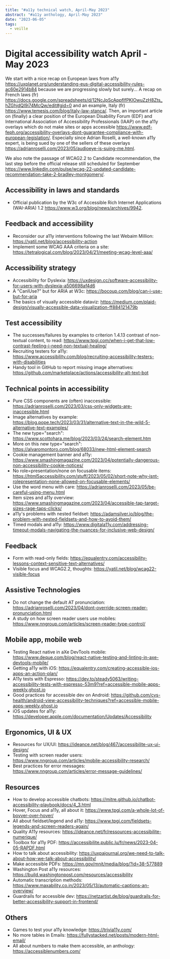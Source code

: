 ```yaml
---
title: "#a11y technical watch, April-May 2023"
abstract: "#a11y anthology, April-May 2023"
date: "2023-06-05"
tags:
  - veille
---
```

# Digital accessibility watch April - May 2023
We start with a nice recap on European laws from a11y https://uxplanet.org/understanding-eus-digital-accessibility-rules-ac60e2914b84 because we are progressing slowly but surely... A recap on French laws (fr) https://docs.google.com/spreadsheets/d/12NcJpScAppfIfPKlOwuZzH8Zts_hZGhjdQI9i74McQw/edit#gid=0 and an example, Italy (fr)
https://www.temesis.com/blog/italy-law-stanca/.
Then, an important article on (finally) a clear position of the European Disability Forum (EDF) and International Association of Accessibility Professionals (IAAP) on the a11y overlays which do not make sites or apps accessible https://www.edf-feph.org/accessibility-overlays-dont-guarantee-compliance-with-european-legislation/. Especially since Adrian Roselli, a well-known a11y expert, is being sued by one of the sellers of these overlays
https://adrianroselli.com/2023/05/audioeye-is-suing-me.html.

We also note the passage of WCAG2.2 to Candidate recommendation, the last step before the official release still scheduled for September https://www.linkedin.com/pulse/wcag-22-updated-candidate-recommendation-take-2-bradley-montgomery/.

## Accessibility in laws and standards

-	Official publication by the W3c of Accessible Rich Internet Applications (WAI-ARIA) 1.2 https://www.w3.org/blog/news/archives/9942.

## Feedback and accessibility

- Reconsider our a11y interventions following the last Webaim Million: https://yatil.net/blog/accessibility-action
- Implement some WCAG AAA criteria on a site: https://tetralogical.com/blog/2023/04/21/meeting-wcag-level-aaa/

## Accessibility strategy

- Accessibility for Dyslexia: https://uxdesign.cc/software-accessibility-for-users-with-dyslexia-a506698af4d6
- A "CanIUse?" but for ARIA at W3c: https://bocoup.com/blog/can-i-use-but-for-aria
- The basics of visually accessible dataviz: https://medium.com/plaid-design/visually-accessible-data-visualization-ff884121479b

## Test accessibility

- The successes/failures by examples to criterion 1.4.13 contrast of non-textual content, to read: https://www.tpgi.com/when-i-get-that-low-contrast-feeling-i-need-non-textual-healing/
- Recruiting testers for a11y: https://www.accessibility.com/blog/recruiting-accessibility-testers-with-disabilities
- Handy tool in GitHub to report missing image alternatives: https://github.com/marketplace/actions/accessibility-alt-text-bot

## Technical points in accessibility

- Pure CSS components are (often) inaccessible: https://adrianroselli.com/2023/03/css-only-widgets-are-inaccessible.html
- Image alternatives by example: https://blog.pope.tech/2023/03/31/alternative-text-in-the-wild-5-alternative-text-examples/
- The new type="search": https://www.scottohara.me/blog/2023/03/24/search-element.htm
- More on this new type="search": https://alvaromontoro.com/blog/68033/new-html-element-search
- Cookie management banner and a11y: https://www.smashingmagazine.com/2023/04/potentially-dangerous-non-accessibility-cookie-notices/
- No role=presentation/none on focusable items: https://html5accessibility.com/stuff/2023/05/02/short-note-why-isnt-rolepresentation-none-allowed-on-focusable-elements/
- Use the word menu with care: https://adrianroselli.com/2023/05/be-careful-using-menu.html
- Item sizes and a11y overview: https://www.smashingmagazine.com/2023/04/accessible-tap-target-sizes-rage-taps-clicks/
- a11y's problems with nested fieldset: https://adamsilver.io/blog/the-problem-with-nested-fieldsets-and-how-to-avoid-them/
- Timed modals and a11y: https://www.digitala11y.com/addressing-timeout-modals-navigating-the-nuances-for-inclusive-web-design/

## Feedback

- Form with read-only fields: https://equalentry.com/accessibility-lessons-context-sensitive-text-alternatives/
- Visible focus and WCAG2.2, thoughts: https://yatil.net/blog/wcag22-visible-focus

## Assistive Technologies 

- Do not change the default AT pronunciation: https://adrianroselli.com/2023/04/dont-override-screen-reader-pronunciation.html
- A study on how screen reader users use mobiles: https://www.nngroup.com/articles/screen-reader-type-control/

## Mobile app, mobile web

- Testing React native in aXe DevTools mobile: https://www.deque.com/blog/react-native-testing-and-linting-in-axe-devtools-mobile/
- Getting a11y with iOS: https://equalentry.com/creating-accessible-ios-apps-an-action-plan/
- A11y tests with Espresso: https://dev.to/steady5063/writing-accessibility-tests-with-espresso-53m9?ref=accessible-mobile-apps-weekly.ghost.io
- Good practices for accessible dev on Android: https://github.com/cvs-health/android-view-accessibility-techniques?ref=accessible-mobile-apps-weekly.ghost.io
- iOS updates for a11y: https://developer.apple.com/documentation/Updates/Accessibility

## Ergonomics, UI & UX

- Resources for UX/UI: https://ideance.net/blog/467/accessibilite-ux-ui-design/
- Testing with screen reader users: https://www.nngroup.com/articles/mobile-accessibility-research/
- Best practices for error messages: https://www.nngroup.com/articles/error-message-guidelines/

## Resources

- How to develop accessible chatbots: https://mitre.github.io/chatbot-accessibility-playbook/docs/4_3.html
- Hover, Focus and a11y, all about it: https://www.tpgi.com/a-whole-lot-of-bovver-over-hover/
- All about fieldset/legend and a11y: https://www.tpgi.com/fieldsets-legends-and-screen-readers-again/
- Quality A11y resources: https://ideance.net/fr/ressources-accessibilite-numerique/
- Toolbox for a11y PDF: https://accessibilite.public.lu/fr/news/2023-04-05-RAPDF.html
- How to talk about accessibility: https://uxpajournal.org/we-need-to-talk-about-how-we-talk-about-accessibility/
- Make accessible PDFs: https://mn.gov/mnit/media/blog/?id=38-577889
- Washington Post a11y resources: https://build.washingtonpost.com/resources/accessibility
- Automatic transcription methods: https://www.maxability.co.in/2023/05/13/automatic-captions-an-overview/
- Guardrails for accessible dev: https://netzartist.de/blog/guardrails-for-better-accessibility-support-in-frontend/
## Others
- Games to test your a11y knowledge: https://trivia11y.com/
- No more tables in Emails: https://fullystacked.net/posts/modern-html-email/
- All about numbers to make them accessible, an anthology: https://accessiblenumbers.com/